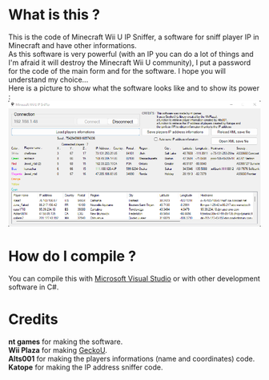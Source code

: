 # What is this ?
This is the code of Minecraft Wii U IP Sniffer, a software for sniff player IP in Minecraft and have other informations.    
As this software is very powerful (with an IP you can do a lot of things and I'm afraid it will destroy the Minecraft Wii U community), I put a password for the code of the main form and for the software.
I hope you will understand my choice...    
Here is a picture to show what the software looks like and to show its power :    
<img src="example.png"></img>

# How do I compile ? 
You can compile this with [Microsoft Visual Studio](https://visualstudio.microsoft.com/) or with other development software in C#.

# Credits
**nt games** for making the software.    
**Wii Plaza** for making [GeckoU](https://github.com/XxModZxXWiiPlaza/GeckoU).    
**Alts001** for making the players informations (name and coordinates) code.   
**Katope** for making the IP address sniffer code.   
